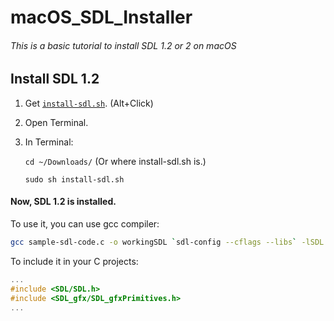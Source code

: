 # macOS_SDL_Installer
###### This is a basic tutorial to install SDL 1.2 or 2 on macOS

## Install SDL 1.2

1. Get [`install-sdl.sh`](../master/install-sdl.sh?raw=true). (Alt+Click)
2. Open Terminal.

3. In Terminal:

   `cd ~/Downloads/`  (Or where install-sdl.sh is.)

   `sudo sh install-sdl.sh`

#### Now, SDL 1.2 is installed.
To use it, you can use gcc compiler:

```bash
gcc sample-sdl-code.c -o workingSDL `sdl-config --cflags --libs` -lSDL -lSDLmain -lSDL_gfx -lSDL_ttf -lSDL_image -lSDL_mixer -framework Cocoa
```

To include it in your C projects:

```C
...
#include <SDL/SDL.h>
#include <SDL_gfx/SDL_gfxPrimitives.h>
...
```